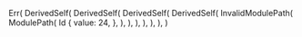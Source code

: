Err(
    DerivedSelf(
        DerivedSelf(
            DerivedSelf(
                DerivedSelf(
                    InvalidModulePath(
                        ModulePath(
                            Id {
                                value: 24,
                            },
                        ),
                    ),
                ),
            ),
        ),
    ),
)